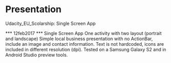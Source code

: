 # Presentation
Udacity_EU_Scolarship: Single Screen App

*** 12feb2017 ***
Single Screen App
One activity with two layout (portrait and landscape)
Simple local business presentation with no ActionBar, include an image and contact information.
Text is not hardcoded, icons are included in different resolution (dpi).
Tested on a Samsung Galaxy S2 and in Android Studio preview tools.
